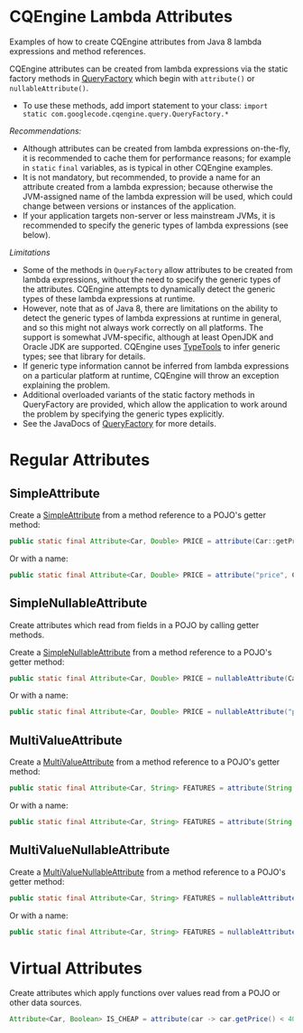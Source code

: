# CQEngine Lambda Attributes #

Examples of how to create CQEngine attributes from Java 8 lambda expressions and method references.

CQEngine attributes can be created from lambda expressions via the static factory methods in [QueryFactory](http://htmlpreview.github.io/?http://raw.githubusercontent.com/npgall/cqengine/master/documentation/javadoc/apidocs/com/googlecode/cqengine/query/QueryFactory.html) which begin with `attribute()` or `nullableAttribute()`. 
* To use these methods, add import statement to your class: `import static com.googlecode.cqengine.query.QueryFactory.*`

*Recommendations:*
 * Although attributes can be created from lambda expressions on-the-fly, it is recommended to cache them for performance reasons; for example in `static` `final` variables, as is typical in other CQEngine examples.
 * It is not mandatory, but recommended, to provide a name for an attribute created from a lambda expression; because otherwise the JVM-assigned name of the lambda expression will be used, which could change between versions or instances of the application.
 * If your application targets non-server or less mainstream JVMs, it is recommended to specify the generic types of lambda expressions (see below).
 
*Limitations*
  * Some of the methods in `QueryFactory` allow attributes to be created from lambda expressions, without the need to specify the generic types of the attributes. CQEngine attempts to dynamically detect the generic types of these lambda expressions at runtime.
  * However, note that as of Java 8, there are limitations on the ability to detect the generic types of lambda expressions at runtime in general, and so this might not always work correctly on all platforms. The support is somewhat JVM-specific, although at least OpenJDK and Oracle JDK are supported. CQEngine uses [TypeTools](https://github.com/jhalterman/typetools) to infer generic types; see that library for details.
  * If generic type information cannot be inferred from lambda expressions on a particular platform at runtime, CQEngine will throw an exception explaining the problem.
  * Additional overloaded variants of the static factory methods in QueryFactory are provided, which allow the application to work around the problem by specifying the generic types explicitly.
  * See the JavaDocs of [QueryFactory](http://htmlpreview.github.io/?http://raw.githubusercontent.com/npgall/cqengine/master/documentation/javadoc/apidocs/com/googlecode/cqengine/query/QueryFactory.html#attribute-com.googlecode.cqengine.attribute.support.SimpleFunction-) for more details.

# Regular Attributes #

## SimpleAttribute ##

Create a [SimpleAttribute](http://htmlpreview.github.io/?http://raw.githubusercontent.com/npgall/cqengine/master/documentation/javadoc/apidocs/com/googlecode/cqengine/attribute/SimpleAttribute.html) from a method reference to a POJO's getter method:
```java
public static final Attribute<Car, Double> PRICE = attribute(Car::getPrice);
```

Or with a name:
```java
public static final Attribute<Car, Double> PRICE = attribute("price", Car::getPrice);
```

## SimpleNullableAttribute ##
Create attributes which read from fields in a POJO by calling getter methods.

Create a [SimpleNullableAttribute](http://htmlpreview.github.io/?http://raw.githubusercontent.com/npgall/cqengine/master/documentation/javadoc/apidocs/com/googlecode/cqengine/attribute/SimpleNullableAttribute.html) from a method reference to a POJO's getter method:
```java
public static final Attribute<Car, Double> PRICE = nullableAttribute(Car::getPrice);
```

Or with a name:
```java
public static final Attribute<Car, Double> PRICE = nullableAttribute("price", Car::getPrice);
```

## MultiValueAttribute ##

Create a [MultiValueAttribute](http://htmlpreview.github.io/?http://raw.githubusercontent.com/npgall/cqengine/master/documentation/javadoc/apidocs/com/googlecode/cqengine/attribute/MultiValueAttribute.html) from a method reference to a POJO's getter method:
```java
public static final Attribute<Car, String> FEATURES = attribute(String.class, Car::getFeatures);
```

Or with a name:
```java
public static final Attribute<Car, String> FEATURES = attribute(String.class, "features", Car::getFeatures);
```

## MultiValueNullableAttribute ##

Create a [MultiValueNullableAttribute](http://htmlpreview.github.io/?http://raw.githubusercontent.com/npgall/cqengine/master/documentation/javadoc/apidocs/com/googlecode/cqengine/attribute/MultiValueNullableAttribute.html) from a method reference to a POJO's getter method:
```java
public static final Attribute<Car, String> FEATURES = nullableAttribute(String.class, Car::getFeatures);
```

Or with a name:
```java
public static final Attribute<Car, String> FEATURES = nullableAttribute(String.class, "features", Car::getFeatures);
```

# Virtual Attributes #
Create attributes which apply functions over values read from a POJO or other data sources.

```java
Attribute<Car, Boolean> IS_CHEAP = attribute(car -> car.getPrice() < 4000);

```
